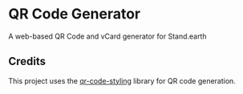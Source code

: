 # QR Code Generator

A web-based QR Code and vCard generator for Stand.earth

## Credits

This project uses the [qr-code-styling](https://github.com/kozakdenys/qr-code-styling#readme) library for QR code generation.
